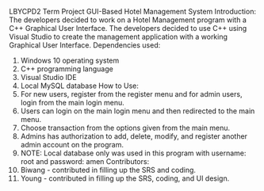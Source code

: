 LBYCPD2 Term Project GUI-Based Hotel Management System
Introduction: The developers decided to work on a Hotel Management program with a C++ Graphical User Interface. The developers decided to use C++ using Visual Studio to create the management application with a working Graphical User Interface.
Dependencies used:
1. 	Windows 10 operating system
2.	C++ programming language
3.	Visual Studio IDE
4.	Local MySQL database
How to Use:
1.	For new users, register from the register menu and for admin users, login from the main login menu.
2.	Users can login on the main login menu and then redirected to the main menu.
3.	Choose transaction from the options given from the main menu.
4.	Admins has authorization to add, delete, modify, and register another admin account on the program.
5.	NOTE: Local database only was used in this program with username: root and password: amen
Contributors:
1.	Biwang - contributed in filling up the SRS and coding.
2.	Young - contributed in filling up the SRS, coding, and UI design.

